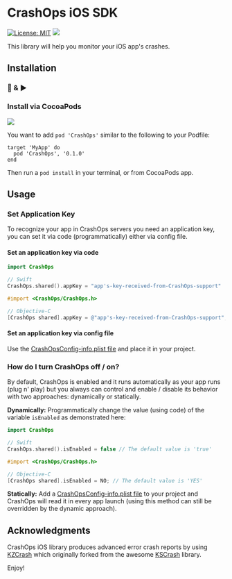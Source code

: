 # CrashOps iOS SDK
[![License: MIT](https://img.shields.io/badge/License-MIT-yellow.svg)](https://opensource.org/licenses/MIT) [![](https://img.shields.io/cocoapods/p/CrashOps.svg?style=flat)](https://cocoapods.org/pods/CrashOps)

This library will help you monitor your iOS app's crashes.


## Installation
### 🔌 & ▶️
### Install via CocoaPods
[![](https://img.shields.io/cocoapods/v/CrashOps.svg?style=flat)](https://cocoapods.org/pods/CrashOps)

You want to add `pod 'CrashOps'` similar to the following to your Podfile:
```
target 'MyApp' do
  pod 'CrashOps', '0.1.0'
end
```
Then run a `pod install` in your terminal, or from CocoaPods app.

## Usage

### Set Application Key

To recognize your app in CrashOps servers you need an application key, you can set it via code (programmatically) either via config file.

#### Set an application key via code
```Swift
import CrashOps

// Swift
CrashOps.shared().appKey = "app's-key-received-from-CrashOps-support"
```

```Objective-C
#import <CrashOps/CrashOps.h>

// Objective-C
[CrashOps shared].appKey = @"app's-key-received-from-CrashOps-support";
```

#### Set an application key via config file

Use the [CrashOpsConfig-info.plist file](https://github.com/CrashOps/iOS-SDK/blob/v0.1.0-going-live/CrashOps/SupportingFiles/example-for-optional-info-plist/CrashOpsConfig-info.plist#L11) and place it in your project.


### How do I turn CrashOps off / on?
By default, CrashOps is enabled and it runs automatically as your app runs  (plug n' play) but you always can control and enable / disable its behavior with two approaches: dynamically or statically.

**Dynamically:** Programmatically change the value (using code) of the variable `isEnabled` as demonstrated here:
```Swift
import CrashOps

// Swift
CrashOps.shared().isEnabled = false // The default value is 'true'
```

```Objective-C
#import <CrashOps/CrashOps.h>

// Objective-C
[CrashOps shared].isEnabled = NO; // The default value is 'YES'
```

**Statically:** Add a [CrashOpsConfig-info.plist file](https://github.com/CrashOps/iOS-SDK/blob/v0.1.0-going-live/CrashOps/SupportingFiles/example-for-optional-info-plist/CrashOpsConfig-info.plist#L11) to your project and CrashOps will read it in every app launch (using this method can still be overridden by the dynamic approach).


## Acknowledgments

CrashOps iOS library produces advanced error crash reports by using [KZCrash](https://github.com/perrzick/KZCrash) which originally forked from the awesome [KSCrash](https://github.com/kstenerud/KSCrash) library.



Enjoy!
